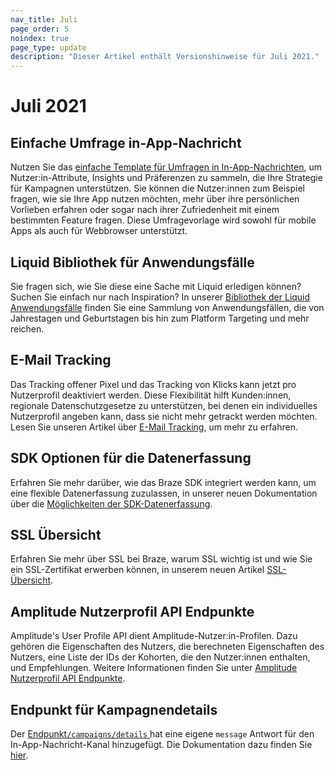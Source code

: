 ```yaml
--- 
nav_title: Juli
page_order: 5
noindex: true
page_type: update
description: "Dieser Artikel enthält Versionshinweise für Juli 2021."
---
```


# Juli 2021

## Einfache Umfrage in-App-Nachricht

Nutzen Sie das [einfache Template für Umfragen in In-App-Nachrichten]({{site.baseurl}}/user_guide/message_building_by_channel/in-app_messages/traditional/templates/simple_survey/), um Nutzer:in-Attribute, Insights und Präferenzen zu sammeln, die Ihre Strategie für Kampagnen unterstützen. Sie können die Nutzer:innen zum Beispiel fragen, wie sie Ihre App nutzen möchten, mehr über ihre persönlichen Vorlieben erfahren oder sogar nach ihrer Zufriedenheit mit einem bestimmten Feature fragen. Diese Umfragevorlage wird sowohl für mobile Apps als auch für Webbrowser unterstützt.

## Liquid Bibliothek für Anwendungsfälle

Sie fragen sich, wie Sie diese eine Sache mit Liquid erledigen können? Suchen Sie einfach nur nach Inspiration? In unserer [Bibliothek der Liquid Anwendungsfälle]({{site.baseurl}}/user_guide/personalization_and_dynamic_content/liquid/liquid_use_cases/) finden Sie eine Sammlung von Anwendungsfällen, die von Jahrestagen und Geburtstagen bis hin zum Platform Targeting und mehr reichen.

## E-Mail Tracking

Das Tracking offener Pixel und das Tracking von Klicks kann jetzt pro Nutzerprofil deaktiviert werden. Diese Flexibilität hilft Kunden:innen, regionale Datenschutzgesetze zu unterstützen, bei denen ein individuelles Nutzerprofil angeben kann, dass sie nicht mehr getrackt werden möchten. Lesen Sie unseren Artikel über [E-Mail Tracking]({{site.baseurl}}/user_guide/analytics/tracking/email_tracking/), um mehr zu erfahren.

## SDK Optionen für die Datenerfassung

Erfahren Sie mehr darüber, wie das Braze SDK integriert werden kann, um eine flexible Datenerfassung zuzulassen, in unserer neuen Dokumentation über die [Möglichkeiten der SDK-Datenerfassung]({{site.baseurl}}/user_guide/data/user_data_collection/sdk_data_collection/).

## SSL Übersicht

Erfahren Sie mehr über SSL bei Braze, warum SSL wichtig ist und wie Sie ein SSL-Zertifikat erwerben können, in unserem neuen Artikel [SSL-Übersicht]({{site.baseurl}}/user_guide/message_building_by_channel/email/email_setup/ssl/).

## Amplitude Nutzerprofil API Endpunkte

Amplitude's User Profile API dient Amplitude-Nutzer:in-Profilen. Dazu gehören die Eigenschaften des Nutzers, die berechneten Eigenschaften des Nutzers, eine Liste der IDs der Kohorten, die den Nutzer:innen enthalten, und Empfehlungen. Weitere Informationen finden Sie unter [Amplitude Nutzerprofil API Endpunkte]({{site.baseurl}}/partners/data_and_infrastructure_agility/analytics/amplitude/amplitude_user_profile_api/).

## Endpunkt für Kampagnendetails 

Der [Endpunkt`/campaigns/details` ]({{site.baseurl}}/api/endpoints/export/campaigns/get_campaign_details/) hat eine eigene `message` Antwort für den In-App-Nachricht-Kanal hinzugefügt. Die Dokumentation dazu finden Sie [hier]({{site.baseurl}}/api/endpoints/export/campaigns/get_campaign_details/#messages).